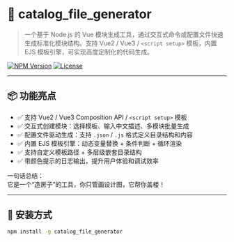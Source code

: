 # 🧰 catalog_file_generator

> 一个基于 Node.js 的 Vue 模块生成工具，通过交互式命令或配置文件快速生成标准化模块结构。支持 Vue2 / Vue3 / `<script setup>` 模板，内置 EJS 模板引擎，可实现高度定制化的代码生成。

[![NPM Version](https://img.shields.io/npm/v/catalog_file_generator)](https://www.npmjs.com/zy1992/catalog_file_generator)
[![License](https://img.shields.io/npm/l/catalog_file_generator)](https://github.com/zy1992829/catalog_file_generator/blob/main/LICENSE)

---

## 📦 功能亮点

- ✅ 支持 Vue2 / Vue3 Composition API / `<script setup>` 模板
- ✅ 交互式创建模块：选择模板、输入中文描述、多模块批量生成
- ✅ 配置文件驱动生成：支持 `.json` / `.js` 格式定义目录结构和内容
- ✅ 内置 EJS 模板引擎：动态变量替换 + 条件判断 + 循环渲染
- ✅ 支持自定义模板路径 + 多层级嵌套目录结构
- ✅ 带颜色提示的日志输出，提升用户体验和调试效率

一句话总结：  
它是一个“造房子”的工具，你只管画设计图，它帮你盖楼！

---

## 🚀 安装方式

```bash
npm install -g catalog_file_generator
